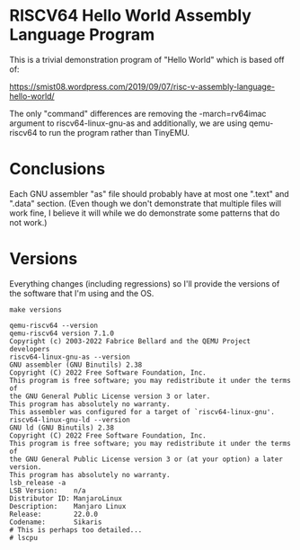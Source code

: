 # RISCV64 Hello World Assembly Language Program

This is a trivial demonstration program of "Hello World" which is
based off of:

https://smist08.wordpress.com/2019/09/07/risc-v-assembly-language-hello-world/

The only "command" differences are removing the -march=rv64imac
argument to riscv64-linux-gnu-as and additionally, we are using
qemu-riscv64 to run the program rather than TinyEMU.

# Conclusions

Each GNU assembler "as" file should probably have at most one ".text"
and ".data" section. (Even though we don't demonstrate that multiple
files will work fine, I believe it will while we do demonstrate some
patterns that do not work.)

# Versions

Everything changes (including regressions) so I'll provide the
versions of the software that I'm using and the OS.

```
make versions
```

```
qemu-riscv64 --version
qemu-riscv64 version 7.1.0
Copyright (c) 2003-2022 Fabrice Bellard and the QEMU Project developers
riscv64-linux-gnu-as --version
GNU assembler (GNU Binutils) 2.38
Copyright (C) 2022 Free Software Foundation, Inc.
This program is free software; you may redistribute it under the terms of
the GNU General Public License version 3 or later.
This program has absolutely no warranty.
This assembler was configured for a target of `riscv64-linux-gnu'.
riscv64-linux-gnu-ld --version
GNU ld (GNU Binutils) 2.38
Copyright (C) 2022 Free Software Foundation, Inc.
This program is free software; you may redistribute it under the terms of
the GNU General Public License version 3 or (at your option) a later version.
This program has absolutely no warranty.
lsb_release -a
LSB Version:    n/a
Distributor ID: ManjaroLinux
Description:    Manjaro Linux
Release:        22.0.0
Codename:       Sikaris
# This is perhaps too detailed...
# lscpu
```
